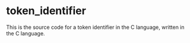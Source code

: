 # token_identifier
This is the source code for a token identifier in the C language, written in the C language.
